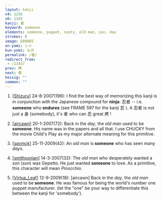 ```yaml
---
layout: kanji
v4: 1256
v6: 1345
kanji: 者
keyword: someone
elements: someone, puppet, sooty, old man, sun, day
strokes: 8
image: E88085
on-yomi: シャ
kun-yomi: もの
permalink: /者/
redirect_from:
 - /1345/
prev: 拷
next: 煮
heisig: ""
commen: ""
---
```


1) [<a href="http://kanji.koohii.com/profile/Shizuru">Shizuru</a>] 24-8-2007(196): I find the best way of memorizing this kanji is in conjunction with the Japanese compound for <strong>ninja</strong>: 忍者 -- i.e.<strong> someone</strong> who <strong>endures</strong> (see FRAME 597 for the kanji 忍 ). A 忍者 is not just a 身 (somebody), it&#039;s 者 who can 忍 great 拷 !

2) [<a href="http://kanji.koohii.com/profile/aircawn">aircawn</a>] 20-1-2007(72): Back in the <em>day</em>, the <em>old man</em> used to be<strong> someone</strong>. His name was in the papers and all that. I use CHUCKY from the movie Child&#039;s Play as my major alternate meaning for this primitive.

3) [<a href="http://kanji.koohii.com/profile/gavmck">gavmck</a>] 25-11-2009(42): An <em>old man</em> is<strong> someone</strong> who has seen many <em>days</em>.

4) [<a href="http://kanji.koohii.com/profile/smithsonian">smithsonian</a>] 14-3-2007(32): The <em>old man</em> who desperately wanted a <em>son</em> (<em>sun</em>) was Gepetto. He just wanted<strong> someone</strong> to love. As a primitive, this character will mean <em>Pinocchio</em>.

5) [<a href="http://kanji.koohii.com/profile/Virtua_Leaf">Virtua_Leaf</a>] 12-9-2009(18): [aircawn] Back in the <em>day</em>, the <em>old man</em> used to be<strong> someone</strong>. He was famous for being the world&#039;s number one puppet manufacturer. (let the &quot;one&quot; be your way to differentiate this between the kanji for &#039;somebody&#039;).

